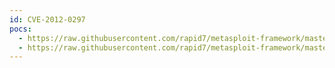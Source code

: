 ```yaml
---
id: CVE-2012-0297
pocs:
  - https://raw.githubusercontent.com/rapid7/metasploit-framework/master/modules/exploits/linux/http/symantec_web_gateway_exec.rb
  - https://raw.githubusercontent.com/rapid7/metasploit-framework/master/modules/exploits/linux/http/symantec_web_gateway_lfi.rb
---
```

